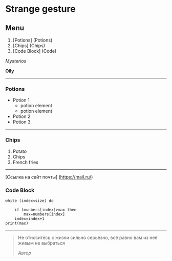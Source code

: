 # Strange gesture

## Menu

1. [Potions] (Potions)
6. [Chips] (Chips) 
2. [Code Block] (Code)

*Mysterios* 

**Oily**

---
### Potions
* Potion 1
    * potion element
    * potion element
* Potion 2
* Potion 3

---
### Chips
1. Potato
2. Chips
3. French fries

---
[Ссылка на сайт почты] (https://mail.ru/)

### Code Block

```
white (index<size) do
      
    if (munbers[index]>max then
        max=numbers[index]
    index=index+1
print(max)
```

---
>Не относитесь к жизни сильно серьёзно, всё равно вам из неё живым не выбраться
>
>*Автор*

